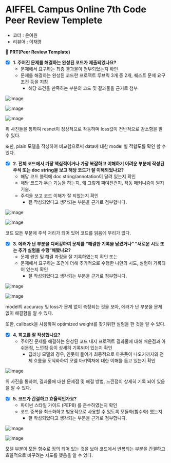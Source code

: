 # AIFFEL Campus Online 7th Code Peer Review Templete

- 코더 : 윤여원
- 리뷰어 : 이재영



🔑 **PRT(Peer Review Template)**

- [x]  **1. 주어진 문제를 해결하는 완성된 코드가 제출되었나요?** 
    - 문제에서 요구하는 최종 결과물이 첨부되었는지 확인
    - 문제를 해결하는 완성된 코드란 프로젝트 루브릭 3개 중 2개, 
    퀘스트 문제 요구조건 등을 지칭
        - 해당 조건을 만족하는 부분의 코드 및 결과물을 근거로 첨부
     
![image](https://github.com/youungg/aiffel_quest_YYW/assets/149548911/ec046f4e-10b3-469d-a51f-bdbe4ae60c03)

![image](https://github.com/youungg/aiffel_quest_YYW/assets/149548911/124a56a2-5a1b-49b0-81e7-b5d0b0c9f7a1)

![image](https://github.com/youungg/aiffel_quest_YYW/assets/149548911/67058e6f-8889-485a-aacd-719e2e44f61a)

위 사진들을 통하여 resnet이 정상적으로 작동하며 loss값이 전반적으로 감소함을 알 수 있다.

또한, plain 모델을 작성하여 비교함으로써 data에 대한 model 별 적합도를 확인 할 수 있다.








    
- [x]  **2. 전체 코드에서 가장 핵심적이거나 가장 복잡하고 이해하기 어려운 부분에 작성된 
주석 또는 doc string을 보고 해당 코드가 잘 이해되었나요?** 
    - 해당 코드 블럭에 doc string/annotation이 달려 있는지 확인
    - 해당 코드가 무슨 기능을 하는지, 왜 그렇게 짜여진건지, 작동 메커니즘이 뭔지 기술.
    - 주석을 보고 코드 이해가 잘 되었는지 확인
        - 잘 작성되었다고 생각되는 부분을 근거로 첨부합니다.
     
![image](https://github.com/youungg/aiffel_quest_YYW/assets/149548911/c3ae906d-3769-4077-a4ce-d89d9f268e48)

![image](https://github.com/youungg/aiffel_quest_YYW/assets/149548911/407c8557-e975-4858-b4bc-c2d9f0e1d873)

코드 모든 부분에 주석 처리가 되어 있어 코드를 읽음에 무리가 없다.




        
- [x]  **3. 에러가 난 부분을 디버깅하여 문제를 “해결한 기록을 남겼거나” 
”새로운 시도 또는 추가 실험을 수행”해봤나요?** 
    - 문제 원인 및 해결 과정을 잘 기록하였는지 확인 또는
    - 문제에서 요구하는 조건에 더해 추가적으로 수행한 나만의 시도, 
    실험이 기록되어 있는지 확인
        - 잘 작성되었다고 생각되는 부분을 근거로 첨부합니다.
     
![image](https://github.com/youungg/aiffel_quest_YYW/assets/149548911/8fd75d9e-c09f-4100-a291-0c5dd52950e9)

![image](https://github.com/youungg/aiffel_quest_YYW/assets/149548911/abfffab4-3fb0-4d55-9206-60d7ed64184d)

model의 accuracy 및 loss가 문제 없이 측정되는 것을 보아, 에러가 난 부분을 문제 없이 해결함을 알 수 있다. 

또한, callback을 사용하여 optimized weight를 찾기위한 실험을 한 것을 알 수 있다.




        
- [x]  **4. 회고를 잘 작성했나요?** 
    - 주어진 문제를 해결하는 완성된 코드 내지 프로젝트 결과물에 대해
    배운점과 아쉬운점, 느낀점 등이 상세히 기록되어 있는지 확인
        - 딥러닝 모델의 경우,
        인풋이 들어가 최종적으로 아웃풋이 나오기까지의 전체 흐름을 도식화하여 
        모델 아키텍쳐에 대한 이해를 돕고 있는지 확인

![image](https://github.com/youungg/aiffel_quest_YYW/assets/149548911/ca969ec6-017a-43ab-8b2e-3836fb987022)


위 사진을 통하여, 결과물에 대한 문제점 및 해결 방법, 느낀점이 상세히 기록 되어 있음을 알 수 있다.





- [x]  **5. 코드가 간결하고 효율적인가요?** 
    - 파이썬 스타일 가이드 (PEP8) 를 준수하였는지 확인
    - 코드 중복을 최소화하고 범용적으로 사용할 수 있도록 모듈화(함수화) 했는지
        - 잘 작성되었다고 생각되는 부분을 근거로 첨부합니다.

![image](https://github.com/youungg/aiffel_quest_YYW/assets/149548911/666ea025-73c5-4063-95d0-b07ce58d1fe1)

![image](https://github.com/youungg/aiffel_quest_YYW/assets/149548911/e1151fbd-5499-41b8-aaa9-c7a32cda2a6f)

모델 부분이 모든 함수로 정의 되어 있는 것을 보아 코드에서 반복되는 부분을 간결하고 효율적으로 바꾸려는 시도를 했음을 알 수 있다.



